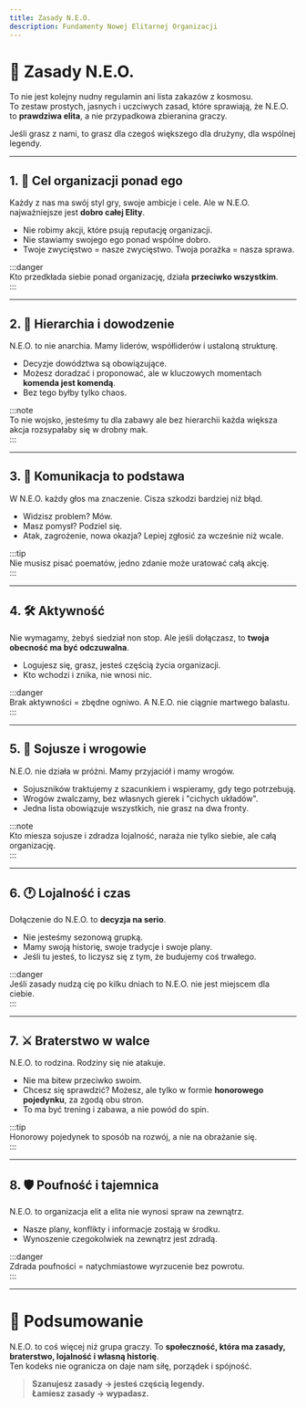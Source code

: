 ```yaml
---
title: Zasady N.E.O.
description: Fundamenty Nowej Elitarnej Organizacji
---
```


# 📜 Zasady N.E.O.  

To nie jest kolejny nudny regulamin ani lista zakazów z kosmosu.  
To zestaw prostych, jasnych i uczciwych zasad, które sprawiają, że N.E.O. to **prawdziwa elita**, a nie przypadkowa zbieranina graczy.  

Jeśli grasz z nami, to grasz dla czegoś większego dla drużyny, dla wspólnej legendy.  

---

## 1. 🎯 Cel organizacji ponad ego  

Każdy z nas ma swój styl gry, swoje ambicje i cele. Ale w N.E.O. najważniejsze jest **dobro całej Elity**.  

- Nie robimy akcji, które psują reputację organizacji.  
- Nie stawiamy swojego ego ponad wspólne dobro.  
- Twoje zwycięstwo = nasze zwycięstwo. Twoja porażka = nasza sprawa.  

:::danger  
Kto przedkłada siebie ponad organizację, działa **przeciwko wszystkim**.  
:::

---

## 2. 🧩 Hierarchia i dowodzenie  

N.E.O. to nie anarchia. Mamy liderów, współliderów i ustaloną strukturę.  

- Decyzje dowództwa są obowiązujące.  
- Możesz doradzać i proponować, ale w kluczowych momentach **komenda jest komendą**.  
- Bez tego byłby tylko chaos.  

:::note  
To nie wojsko, jesteśmy tu dla zabawy ale bez hierarchii każda większa akcja rozsypałaby się w drobny mak.  
:::

---

## 3. 📢 Komunikacja to podstawa  

W N.E.O. każdy głos ma znaczenie. Cisza szkodzi bardziej niż błąd.  

- Widzisz problem? Mów.  
- Masz pomysł? Podziel się.  
- Atak, zagrożenie, nowa okazja? Lepiej zgłosić za wcześnie niż wcale.  

:::tip  
Nie musisz pisać poematów, jedno zdanie może uratować całą akcję.  
:::

---

## 4. 🛠️ Aktywność  

Nie wymagamy, żebyś siedział non stop. Ale jeśli dołączasz, to **twoja obecność ma być odczuwalna**.  

- Logujesz się, grasz, jesteś częścią życia organizacji.  
- Kto wchodzi i znika, nie wnosi nic.  

:::danger  
Brak aktywności = zbędne ogniwo. A N.E.O. nie ciągnie martwego balastu.  
:::

---

## 5. 🤝 Sojusze i wrogowie  

N.E.O. nie działa w próżni. Mamy przyjaciół i mamy wrogów.  

- Sojuszników traktujemy z szacunkiem i wspieramy, gdy tego potrzebują.  
- Wrogów zwalczamy, bez własnych gierek i "cichych układów".  
- Jedna lista obowiązuje wszystkich, nie grasz na dwa fronty.  

:::note  
Kto miesza sojusze i zdradza lojalność, naraża nie tylko siebie, ale całą organizację.  
:::

---

## 6. 🕐 Lojalność i czas  

Dołączenie do N.E.O. to **decyzja na serio**.  

- Nie jesteśmy sezonową grupką.  
- Mamy swoją historię, swoje tradycje i swoje plany.  
- Jeśli tu jesteś, to liczysz się z tym, że budujemy coś trwałego.  

:::danger  
Jeśli zasady nudzą cię po kilku dniach to N.E.O. nie jest miejscem dla ciebie.  
:::

---

## 7. ⚔️ Braterstwo w walce  

N.E.O. to rodzina. Rodziny się nie atakuje.  

- Nie ma bitew przeciwko swoim.  
- Chcesz się sprawdzić? Możesz, ale tylko w formie **honorowego pojedynku**, za zgodą obu stron.  
- To ma być trening i zabawa, a nie powód do spin.  

:::tip  
Honorowy pojedynek to sposób na rozwój, a nie na obrażanie się.  
:::

---

## 8. 🛡️ Poufność i tajemnica  

N.E.O. to organizacja elit a elita nie wynosi spraw na zewnątrz.  

- Nasze plany, konflikty i informacje zostają w środku.  
- Wynoszenie czegokolwiek na zewnątrz jest zdradą.  

:::danger  
Zdrada poufności = natychmiastowe wyrzucenie bez powrotu.  
:::

---

# 📌 Podsumowanie  

N.E.O. to coś więcej niż grupa graczy. To **społeczność, która ma zasady, braterstwo, lojalność i własną historię**.  
Ten kodeks nie ogranicza on daje nam siłę, porządek i spójność.  

> **Szanujesz zasady → jesteś częścią legendy.**  
> **Łamiesz zasady → wypadasz.**  
